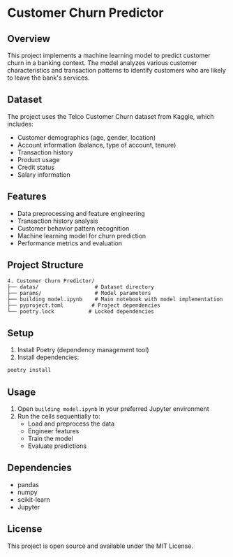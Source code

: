 # Customer Churn Predictor

## Overview
This project implements a machine learning model to predict customer churn in a banking context. The model analyzes various customer characteristics and transaction patterns to identify customers who are likely to leave the bank's services.

## Dataset
The project uses the Telco Customer Churn dataset from Kaggle, which includes:
- Customer demographics (age, gender, location)
- Account information (balance, type of account, tenure)
- Transaction history
- Product usage
- Credit status
- Salary information

## Features
- Data preprocessing and feature engineering
- Transaction history analysis
- Customer behavior pattern recognition
- Machine learning model for churn prediction
- Performance metrics and evaluation

## Project Structure
```
4. Customer Churn Predictor/
├── datas/                  # Dataset directory
├── params/                 # Model parameters
├── building model.ipynb    # Main notebook with model implementation
├── pyproject.toml         # Project dependencies
└── poetry.lock           # Locked dependencies
```

## Setup
1. Install Poetry (dependency management tool)
2. Install dependencies:
```bash
poetry install
```

## Usage
1. Open `building model.ipynb` in your preferred Jupyter environment
2. Run the cells sequentially to:
   - Load and preprocess the data
   - Engineer features
   - Train the model
   - Evaluate predictions

## Dependencies
- pandas
- numpy
- scikit-learn
- Jupyter

## License
This project is open source and available under the MIT License.
